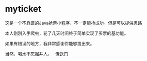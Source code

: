 # myticket
这是一个不靠谱的Java抢票小程序，不一定能抢成功。但是可以提供思路


本人刚刚入手爬虫，花了几天时间终于简单实现了买票的基功能。

如果有错误的地方，我非常感谢你能够提出来。

当然，喝水不忘掘井人。
   [传送门](https://www.jianshu.com/p/89f6170991c8)
  
